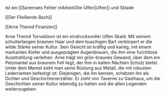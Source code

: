 Ist ein [[Sarenraes Fehler inArbeit/Die Ulfen|Ulfen]] und Sklade

[[Der Fließende Bach]]


[[Arne Therod Finanzen]]


Arne Therod Torvaldson ist ein eindrucksvoller Ulfen Skald. Mit seinem schulterlangen braunen Haar und dem buschigen Bart verkörpert er die wilde Stärke seiner Kultur. Sein Gesicht ist kräftig und kantig, mit einem markanten Kiefer und ausgeprägten Augenbrauen, die ihm eine furchtlose Ausstrahlung verleihen.
Arne trägt ein grün-braunes Gewand, über dem ein Pelzmantel aus braunem Fell liegt, der ihm in kalten Nächten Schutz bietet. Unter dem Mantel sieht man seine Rüstung aus Metall, die mit robusten Lederriemen befestigt ist.
Diejenigen, die ihn kennen, schätzen ihn als Dichter und Geschichtenerzähler. Er zieht von Taverne zu Gasthaus, um die Geschichten seiner Kultur lebendig zu halten und die alten Legenden weiterzugeben.